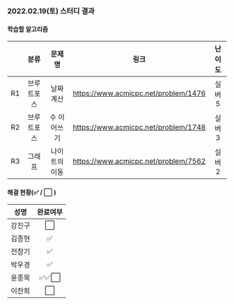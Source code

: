 ### 2022.02.19(토) 스터디 결과

#### 학습할 알고리즘

|      |    분류    |    문제명     |                 링크                 | 난이도 |
| :--: | :--------: | :-----------: | :----------------------------------: | :----: |
|  R1  | 브루트포스 |   날짜 계산   | https://www.acmicpc.net/problem/1476 | 실버5  |
|  R2  | 브루트포스 |  수 이어쓰기  | https://www.acmicpc.net/problem/1748 | 실버3  |
|  R3  |   그래프   | 나이트의 이동 | https://www.acmicpc.net/problem/7562 | 실버2  |

#### 해결 현황(:white_check_mark: / :white_large_square:  )

|  성명  |       완료여부       |
| :----: | :------------------: |
| 강진구 | :white_large_square: |
| 김종현 |                     :white_check_mark:                     |
| 전창기 |  :white_check_mark:  |
| 박우경 |  :white_check_mark:  |
| 윤종목 | :white_check_mark::white_check_mark::white_large_square: |
| 이찬희 | :white_large_square: |
